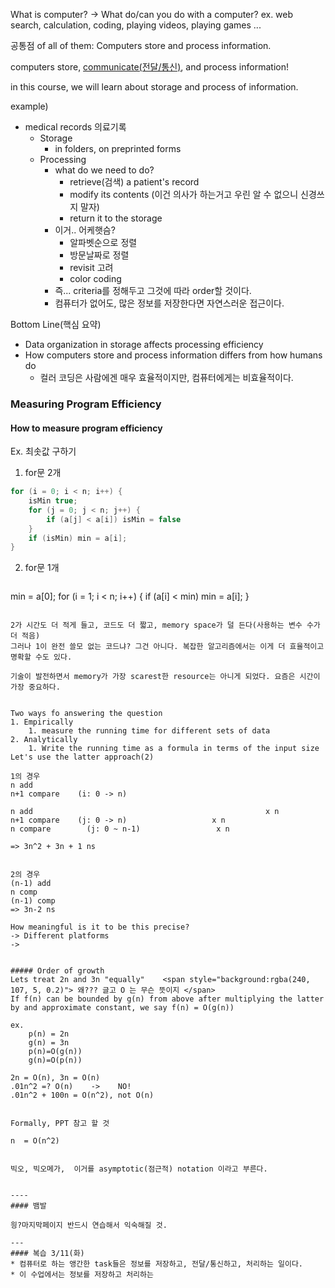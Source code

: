 What is computer? -> What do/can you do with a computer?
	ex. web search, calculation, coding, playing videos, playing games ...

공통점 of all of them: Computers store and process information.

computers store, <u>communicate(전달/통신)</u>, and process information!

in this course, we will learn about storage and process of information.


example)
- medical records 의료기록
	- Storage
		- in folders, on preprinted forms
	- Processing
		- what do we need to do?
			- retrieve(검색) a patient's record
			- modify its contents (이건 의사가 하는거고 우린 알 수 없으니 신경쓰지 말자)
			- return it to the storage
		- 이거.. 어케햇슴?
			- 알파벳순으로 정렬
			- 방문날짜로 정렬
			- revisit 고려
			- color coding
		* 즉... criteria를 정해두고 그것에 따라 order할 것이다.
		- 컴퓨터가 없어도, 많은 정보를 저장한다면 자연스러운 접근이다.

Bottom Line(핵심 요약)
* Data organization in storage affects processing efficiency
* How computers store and process information differs from how humans do
	* 컬러 코딩은 사람에겐 매우 효율적이지만, 컴퓨터에게는 비효율적이다.


### Measuring Program Efficiency
#### How to measure program efficiency
Ex. 최솟값 구하기
1. for문 2개
```java
for (i = 0; i < n; i++) {
	isMin true;
	for (j = 0; j < n; j++) {
		if (a[j] < a[i]) isMin = false
	}
	if (isMin) min = a[i];
}
```

2. for문 1개
	```java
min = a[0];
for (i = 1; i < n; i++) {
	if (a[i] < min) min = a[i];
} 
```

2가 시간도 더 적게 들고, 코드도 더 짧고, memory space가 덜 든다(사용하는 변수 수가 더 적음)
그러나 1이 완전 쓸모 없는 코드냐? 그건 아니다. 복잡한 알고리즘에서는 이게 더 효율적이고 명확할 수도 있다.

기술이 발전하면서 memory가 가장 scarest한 resource는 아니게 되었다. 요즘은 시간이 가장 중요하다.


Two ways fo answering the question
1. Empirically
	1. measure the running time for different sets of data
2. Analytically
	1. Write the running time as a formula in terms of the input size
Let's use the latter approach(2)

1의 경우
n add
n+1 compare    (i: 0 -> n)

n add                                                    x n
n+1 compare    (j: 0 -> n)                   x n
n compare        (j: 0 ~ n-1)                 x n

=> 3n^2 + 3n + 1 ns


2의 경우
(n-1) add
n comp
(n-1) comp
=> 3n-2 ns

How meaningful is it to be this precise?
-> Different platforms
-> 


##### Order of growth
Lets treat 2n and 3n "equally"    <span style="background:rgba(240, 107, 5, 0.2)"> 왜??? 글고 O 는 무슨 뜻이지 </span>
If f(n) can be bounded by g(n) from above after multiplying the latter by and approximate constant, we say f(n) = O(g(n))

ex.
	p(n) = 2n
	g(n) = 3n
	p(n)=O(g(n))
	g(n)=O(p(n))

2n = O(n), 3n = O(n)
.01n^2 =? O(n)    ->    NO!
.01n^2 + 100n = O(n^2), not O(n)


Formally, PPT 참고 할 것 

n  = O(n^2)


빅오, 빅오메가,  이거를 asymptotic(점근적) notation 이라고 부른다.


----
#### 뱀발

읭?마지막페이지 반드시 연습해서 익숙해질 것.

---
#### 복습 3/11(화)
* 컴퓨터로 하는 앵간한 task들은 정보를 저장하고, 전달/통신하고, 처리하는 일이다.
* 이 수업에서는 정보를 저장하고 처리하는 